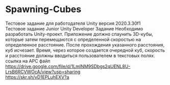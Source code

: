 # Spawning-Cubes <br>

Тестовое задание для работодателя Unity версия 2020.3.30f1 <br>
Тестовое задание Junior Unity Developer
Задание
Необходимо разработать Unity-проект. Приложение должно спаунить 3D-кубы, которые затем
перемещаются с определенной скоростью на определенное расстояние. После прохождения
указанного расстояния, куб исчезает. Время, через которое создается очередной куб, скорость
и расстояние должны вводиться пользователем в текстовых полях. <br>
ссылка на APC файл https://drive.google.com/file/d/1LmINM9SDbgs2qUENL8U-LrsB6RCVWOcA/view?usp=sharing <br>
https://skr.sh/vD1EPLuhEXV?a <br>
